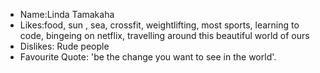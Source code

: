 - Name:Linda Tamakaha
- Likes:food, sun , sea, crossfit, weightlifting, most sports, learning to code, bingeing on  netflix, travelling around this beautiful world of ours
- Dislikes: Rude people
- Favourite Quote: 'be the change you want to see in the world'.
